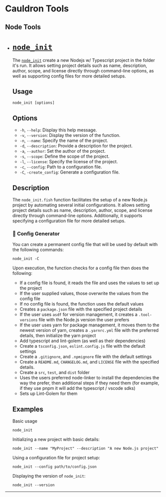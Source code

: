 # Cauldron Tools

## Node Tools

- # [`node_init`](../functions/node_init.fish)

  The [`node_init`](../functions/node_init.fish) create a new Nodejs w/ Typescript project in the folder it's run. It allows setting project details such as name, description, author, scope, and license directly through command-line options, as well as supporting config files for more detailed setups.

  ## Usage

  ```fish
  node_init [options]
  ```

  ## Options

  - `-h`, `--help`: Display this help message.
  - `-v`, `--version`: Display the version of the function.
  - `-n`, `--name`: Specify the name of the project.
  - `-d`, `--description`: Provide a description for the project.
  - `-a`, `--author`: Set the author of the project.
  - `-s`, `--scope`: Define the scope of the project.
  - `-l`, `--license`: Specify the license of the project.
  - `-c`, `--config`: Path to a configuration file.
  - `-C`, `-create_config`: Generate a configuration file.

  ## Description

  The `node_init.fish` function facilitates the setup of a new Node.js project by automating several initial configurations. It allows setting project details such as name, description, author, scope, and license directly through command-line options. Additionally, it supports specifying a configuration file for more detailed setups.

  ### 📝 Config Generator

  You can create a permanent config file that will be used by default with the following commands:

    ```fish
  node_init -C
  ```

  Upon execution, the function checks for a config file then does the following:
  - If a config file is found, it reads the file and uses the values to set up the project
  - If the user supplied values, those overwrite the values from the config file
  - If no config file is found, the function uses the default values
  - Creates a `package.json` file with the specified project details
  - If the user uses `asdf` for version management, it creates a `.tool-versions` file with the Node.js version the user prefers
  - If the user uses yarn for package management, it moves them to the newest version of yarn, creates a `.yarnrc.yml` file with the preferred details, then initialize the yarn project
  - Add typescript and lint-golem (as well as their dependencies)
  - Create a `tsconfig.json`, `eslint.config.js` file with the default settings
  - Create a `.gitignore`, and `.npmignore` file with the default settings
  - Create a `README.md`, `CHANGELOG.md`, and `LICENSE` file with the specified details.
  - Create a `src`, `test`, and `dist` folder
  - Uses the users preferred node-linker to install the dependencies the way the prefer, then additional steps if they need them (for example, if they use pnpm it will add the typescript / vscode sdks)
  - Sets up Lint-Golem for them

  ## Examples

  Basic usage
  
  ```fish
  node_init
  ```

  Initializing a new project with basic details:

  ```fish
  node_init --name "MyProject" --description "A new Node.js project"
  ```

  Using a configuration file for project setup:

  ```fish
  node_init --config path/to/config.json
  ```

  Displaying the version of `node_init`:

  ```fish
  node_init --version
  ```
  
---
